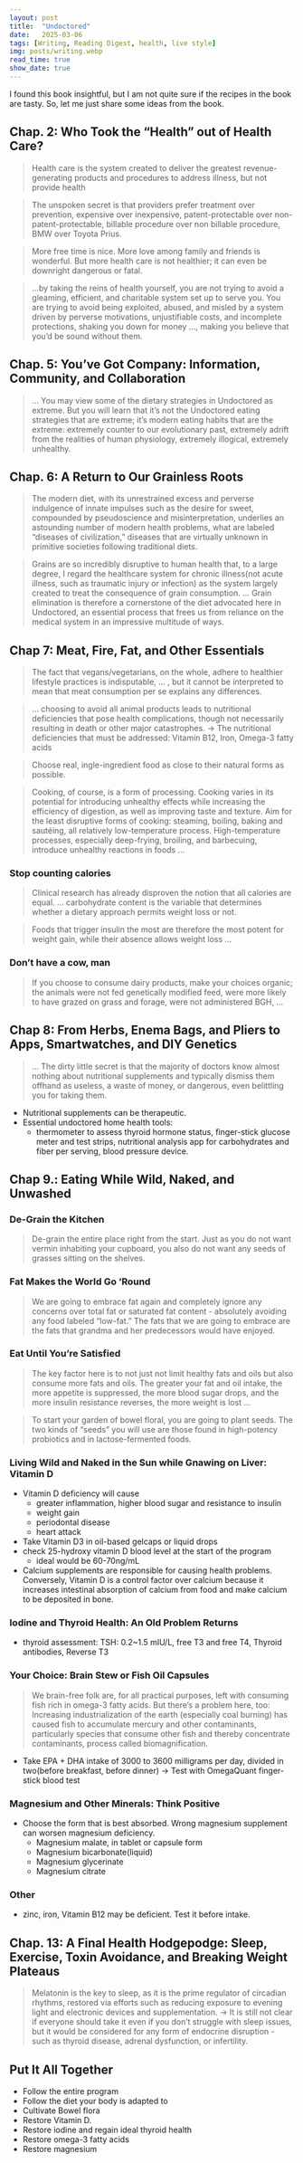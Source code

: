 ```yaml
---
layout: post
title:  "Undoctored"
date:   2025-03-06
tags: [Writing, Reading Digest, health, live style]
img: posts/writing.webp
read_time: true
show_date: true
---
```


I found this book insightful, but I am not quite sure if the recipes in the book are tasty. So, let me just share some ideas from the book.

## Chap. 2: Who Took the “Health” out of Health Care?
> Health care is the system created to deliver the greatest revenue-generating products and procedures to address illness, but not provide health

> The unspoken secret is that providers prefer treatment over prevention, expensive over inexpensive, patent-protectable over non-patent-protectable, billable procedure over non billable procedure, BMW over Toyota Prius.

> More free time is nice. More love among family and friends is wonderful. But more health care is not healthier; it can even be downright dangerous or fatal.

> …by taking the reins of health yourself, you are not trying to avoid a gleaming, efficient, and charitable system set up to serve you. You are trying to avoid being exploited, abused, and misled by a system driven by perverse motivations, unjustifiable costs, and incomplete protections, shaking you down for money …, making you believe that you’d be sound without them.


## Chap. 5: You’ve Got Company: Information, Community, and Collaboration
> … You may view some of the dietary strategies in Undoctored as extreme. But you will learn that it’s not the Undoctored eating strategies that are extreme; it’s modern eating habits that are the extreme: extremely counter to our evolutionary past, extremely adrift from the realities of human physiology, extremely illogical, extremely unhealthy.

## Chap. 6: A Return to Our Grainless Roots
> The modern diet, with its unrestrained excess and perverse indulgence of innate impulses such as the desire for sweet, compounded by pseudoscience and misinterpretation, underlies an astounding number of modern health problems, what are labeled “diseases of civilization,” diseases that are virtually unknown in primitive societies following traditional diets.


> Grains are so incredibly disruptive to human health that, to a large degree, I regard the healthcare system for chronic illness(not acute illness, such as traumatic injury or infection) as the system largely created to treat the consequence of grain consumption. … Grain elimination is therefore a cornerstone of the diet advocated here in Undoctored, an essential process that frees us from reliance on the medical system in an impressive multitude of ways.


## Chap 7: Meat, Fire, Fat, and Other Essentials
> The fact that vegans/vegetarians, on the whole, adhere to healthier lifestyle practices is indisputable, … , but it cannot be interpreted to mean that meat consumption per se explains any differences.
 
> … choosing to avoid all animal products leads to nutritional deficiencies that pose health complications, though not necessarily resulting in death or other major catastrophes.
-> The nutritional deficiencies that must be addressed:  Vitamin B12, Iron, Omega-3 fatty acids

> Choose real, ingle-ingredient food as close to their natural forms as possible.

> Cooking, of course, is a form of processing. Cooking varies in its potential for introducing unhealthy effects while increasing the efficiency of digestion, as well as improving taste and texture. Aim for the least disruptive forms of cooking: steaming, boiling, baking and sautéing, all relatively low-temperature process. High-temperature processes, especially deep-frying, broiling, and barbecuing, introduce unhealthy reactions in foods …

### Stop counting calories
> Clinical research has already disproven the notion that all calories are equal. … carbohydrate content is the variable that determines whether a dietary approach permits weight loss or not.

> Foods that trigger insulin the most are therefore the most potent for weight gain, while their absence allows weight loss …

### Don’t have a cow, man
> If you choose to consume dairy products, make your choices organic; the animals were not fed genetically modified feed, were more likely to have grazed on grass and forage, were not administered BGH, …

## Chap 8: From Herbs, Enema Bags, and Pliers to Apps, Smartwatches, and DIY Genetics
> … The dirty little secret is that the majority of doctors know almost nothing about nutritional supplements and typically dismiss them offhand as useless, a waste of money, or dangerous, even belittling you for taking them.
* Nutritional supplements can be therapeutic.
* Essential undoctored home health tools:
	* thermometer to assess thyroid hormone status, finger-stick glucose meter and test strips, nutritional analysis app for carbohydrates and fiber per serving, blood pressure device.
## Chap 9.: Eating While Wild, Naked, and Unwashed
### De-Grain the Kitchen
> De-grain the entire place right from the start. Just as you do not want vermin inhabiting your cupboard, you also do not want any seeds of grasses sitting on the shelves.

### Fat Makes the World Go ‘Round
> We are going to embrace fat again and completely ignore any concerns over total fat or saturated fat content - absolutely avoiding any food labeled “low-fat.” The fats that we are going to embrace are the fats that grandma and her predecessors would have enjoyed.

### Eat Until You’re Satisfied
> The key factor here is to not just not limit healthy fats and oils but also consume more fats and oils. The greater your fat and oil intake, the more appetite is suppressed, the more blood sugar drops, and the more insulin resistance reverses, the more weight is lost …

> To start your garden of bowel floral, you are going to plant seeds. The two kinds of “seeds” you will use are those found in high-potency probiotics and in lactose-fermented foods.

### Living Wild and Naked in the Sun while Gnawing on Liver: Vitamin D
* Vitamin D deficiency will cause
	* greater inflammation, higher blood sugar and resistance to insulin
	* weight gain
	* periodontal disease
	* heart attack
* Take Vitamin D3 in oil-based gelcaps or liquid drops
* check 25-hydroxy vitamin D blood level at the start of the program
	* ideal would be 60-70ng/mL
* Calcium supplements are responsible for causing health problems. Conversely, Vitamin D is a control factor over calcium because it increases intestinal absorption of calcium from food and make calcium to be deposited in bone.

### Iodine and Thyroid Health: An Old Problem Returns
* thyroid assessment: TSH: 0.2~1.5 mIU/L, free T3 and free T4, Thyroid antibodies, Reverse T3

### Your Choice: Brain Stew or Fish Oil Capsules
> We brain-free folk are, for all practical purposes, left with consuming fish rich in omega-3 fatty acids. But there’s a problem here, too: Increasing industrialization of the earth (especially coal burning) has caused fish to accumulate mercury and other contaminants, particularly species that consume other fish and thereby concentrate contaminants, process called biomagnification.

* Take EPA + DHA intake of 3000 to 3600 milligrams per day, divided in two(before breakfast, before dinner)
-> Test with OmegaQuant finger-stick blood test

### Magnesium and Other Minerals: Think Positive
* Choose the form that is best absorbed. Wrong magnesium supplement can worsen magnesium deficiency.
	* Magnesium malate, in tablet or capsule form
	* Magnesium bicarbonate(liquid)
	* Magnesium glycerinate
	* Magnesium citrate

### Other
* zinc, iron, Vitamin B12 may be deficient. Test it before intake.

## Chap. 13: A Final Health Hodgepodge: Sleep, Exercise, Toxin Avoidance, and Breaking Weight Plateaus
> Melatonin is the key to sleep, as it is the prime regulator of circadian rhythms, restored via efforts such as reducing exposure to evening light and electronic devices and supplementation.
-> It is still not clear if everyone should take it even if you don’t struggle with sleep issues, but it would be considered for any form of endocrine disruption - such as thyroid disease, adrenal dysfunction, or infertility.


## Put It All Together
* Follow the entire program
* Follow the diet your body is adapted to
* Cultivate Bowel flora
* Restore Vitamin D.
* Restore iodine and regain ideal thyroid health
* Restore omega-3 fatty acids
* Restore magnesium